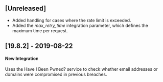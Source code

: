 ## [Unreleased]
  - Added handling for cases where the rate limit is exceeded.
  - Added the *max_retry_time* integration parameter, which defines the maximum time per request.


## [19.8.2] - 2019-08-22
#### New Integration
Uses the Have I Been Pwned? service to check whether email addresses or domains were compromised in previous breaches.
